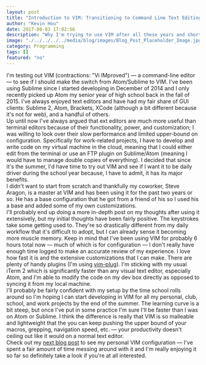 ```yaml
---
layout: post
title: "Introduction to VIM: Transitioning to Command Line Text Editing"
author: "Kevin Hou"
date: 2017-08-03 17:02:56
description: "Why I'm trying to use VIM after all these years and short reflection on what I think so far."
image: "./../../../../media/blog/images/Blog_Post_Placeholder_Image.jpg"
category: Programming
tags: []
featured: "no"
---
```

I'm testing out VIM (contractions: "Vi IMproved") — a command-line editor — to see if I should make the switch from Atom/Sublime to VIM. I've been using Sublime since I started developing in December of 2014 and I only recently picked up Atom my senior year of high school back in the fall of 2015. I've always enjoyed text editors and have had my fair share of GUI clients: Sublime 2, Atom, Brackets, XCode (although a bit different because it's not for web), and a handful of others.
<br class="post-line-break">
Up until now I've always argued that ext editors are much more useful than terminal editors because of their functionality, power, and customization; I was willing to look over their slow performance and limited upper-bound on configuration. Specifically for work-related projects, I have to develop and write code on my virtual machine in the cloud, meaning that I could either edit from the terminal or use an FTP plugin on Sublime/Atom (meaning I would have to manage double copies of everything). I decided that since it's the summer, I'd have time to try out VIM and see if I want it to be daily driver during the school year because, I have to admit, it has its major benefits.
<br class="post-line-break">
I didn't want to start from scratch and thankfully my coworker, Steve Aragon, is a master at VIM and has been using it for the past two years or so. He has a base configuration that he got from a friend of his so I used his a base and added some of my own customizations.
<br class="post-line-break">
I'll probably end up doing a more in-depth post on my thoughts after using it extensively, but my initial thoughts have been fairly positive. The keystrokes take some getting used to. They're so drastically different from my daily workflow that it's difficult to adopt, but I can already sense it becoming more muscle memory. Keep in mind that I've been using VIM for probably 6 hours total now — much of which is for configuration — I don't really have enough time logged to make an accurate review of my experience. I love how fast it is and the extensive customizations that I can make. There are plenty of handy plugins (I'm using [vim-plug](https://github.com/junegunn/vim-plug)). I'm sticking with my usual iTerm 2 which is significantly faster than any visual text editor, especially Atom, and I'm able to modify the code on my dev box directly as opposed to syncing it from my local machine.
<br class="post-line-break">
I'll probably be fairly confident with my setup by the time school rolls around so I'm hoping I can start developing in VIM for all my personal, club, school, and work projects by the end of the summer. The learning curve is a bit steep, but once I've put in some practice I'm sure I'll be faster than I was on Atom or Sublime. I think the difference is really that VIM is so malleable and lightweight that the you can keep pushing the upper bound of your macros, grepping, navigation speed, etc. — your productivity doesn't ceiling out like it would on a normal text editor.
<br class="post-line-break">
Check out my [next blog post](http://localhost:4000/programming/2017/08/04/my-custom-vim-configuration-installation-usage-and-capabilities.html) to see my personal VIM configuration — I've spent a fair amount of time messing around with it and I'm really enjoying it so far so definitely take a look if you're at all interested.
